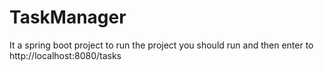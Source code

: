 # TaskManager
It a spring boot project 
to run the project you should run and then enter to  http://localhost:8080/tasks
